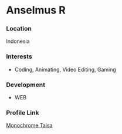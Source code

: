 # Anselmus R

### Location

Indonesia

### Interests

- Coding, Animating, Video Editing, Gaming

### Development

- WEB

### Profile Link

[Monochrome Taisa](https://github.com/idm1303)
